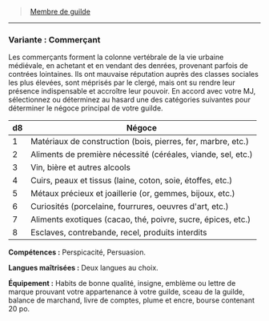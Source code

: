 ﻿> [Membre de guilde](hd_background_membredeguilde.md)

---

### Variante : Commerçant

Les commerçants forment la colonne vertébrale de la vie urbaine médiévale, en achetant et en vendant des denrées, provenant parfois de contrées lointaines. Ils ont mauvaise réputation auprès des classes sociales les plus élevées, sont méprisés par le clergé, mais ont su rendre leur présence indispensable et accroître leur pouvoir. En accord avec votre MJ, sélectionnez ou déterminez au hasard une des catégories suivantes pour déterminer le négoce principal de votre guilde.

|d8|Négoce|
|---|---|
|1|Matériaux de construction (bois, pierres, fer, marbre, etc.)|
|2|Aliments de première nécessité (céréales, viande, sel, etc.)|
|3|Vin, bière et autres alcools|
|4|Cuirs, peaux et tissus (laine, coton, soie, étoffes, etc.)|
|5|Métaux précieux et joaillerie (or, gemmes, bijoux, etc.)|
|6|Curiosités (porcelaine, fourrures, oeuvres d'art, etc.)|
|7|Aliments exotiques (cacao, thé, poivre, sucre, épices, etc.)|
|8|Esclaves, contrebande, recel, produits interdits|

**Compétences :** Perspicacité, Persuasion.

**Langues maîtrisées :** Deux langues au choix.

**Équipement :** Habits de bonne qualité, insigne, emblème ou lettre de marque prouvant votre appartenance à votre guilde, sceau de la guilde, balance de marchand, livre de comptes, plume et encre, bourse contenant 20 po.

